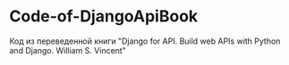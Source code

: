 # Code-of-DjangoApiBook
Код из переведенной книги "Django for API. Build web APIs with Python and Django. William S. Vincent" 
